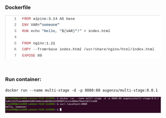 ### Dockerfile  
![](screens/dockerfile.jpg)  

<br>  

### Run container:  
```  
docker run --name multi-stage -d -p 8080:80 augenzu/multi-stage:0.0.1  
```  

![](screens/check.jpg)  

